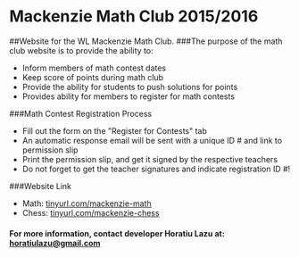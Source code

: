 # Mackenzie Math Club 2015/2016
##Website for the WL Mackenzie Math Club.
###The purpose of the math club website is to provide the ability to:
* Inform members of math contest dates
* Keep score of points during math club
* Provide the ability for students to push solutions for points
* Provides ability for members to register for math contests

###Math Contest Registration Process
* Fill out the form on the "Register for Contests" tab
* An automatic response email will be sent with a unique ID # and link to permission slip
* Print the permission slip, and get it signed by the respective teachers
* Do not forget to get the teacher signatures and indicate registration ID #!

###Website Link 
* Math: [tinyurl.com/mackenzie-math](tinyurl.com/math-mackenzie)
* Chess: [tinyurl.com/mackenzie-chess](tinyurl.com/mackenzie-chess)

#### For more information, contact developer Horatiu Lazu at: horatiulazu@gmail.com

